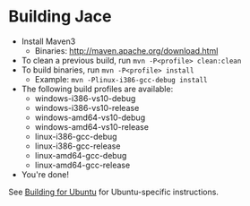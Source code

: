 # Building Jace

* Install Maven3
    * Binaries: http://maven.apache.org/download.html
* To clean a previous build, run `mvn -P<profile> clean:clean`
* To build binaries, run `mvn -P<profile> install`
    * Example: `mvn -Plinux-i386-gcc-debug install`
* The following build profiles are available:
    * windows-i386-vs10-debug
    * windows-i386-vs10-release
    * windows-amd64-vs10-debug
    * windows-amd64-vs10-release
    * linux-i386-gcc-debug
    * linux-i386-gcc-release
    * linux-amd64-gcc-debug
    * linux-amd64-gcc-release
* You're done!

See [Building for Ubuntu](Building_for_Ubuntu.md) for Ubuntu-specific instructions.
